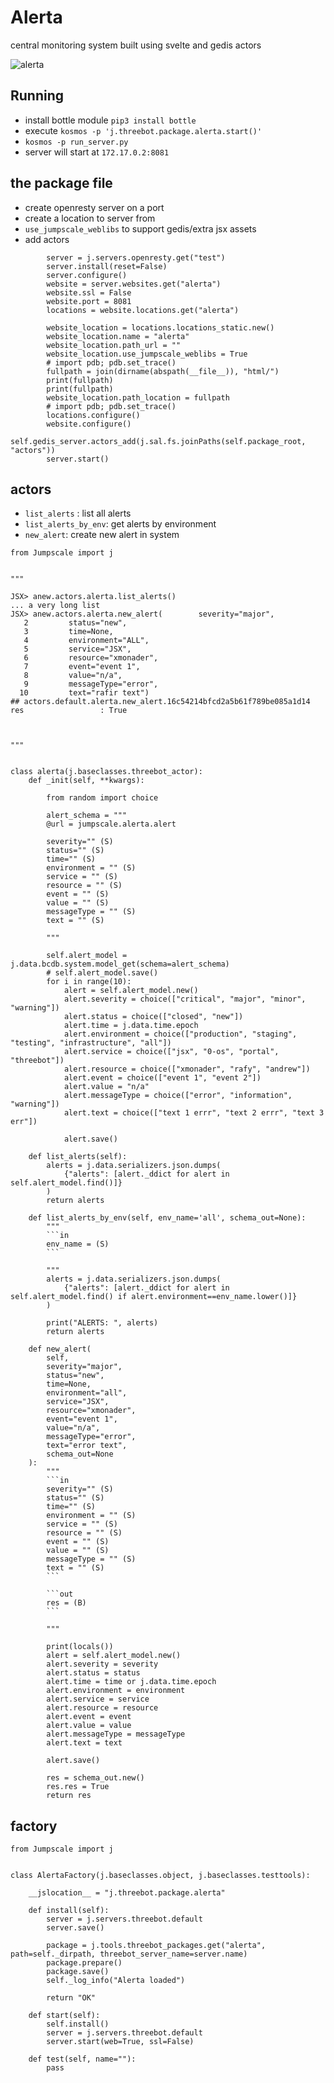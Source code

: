 # Alerta

central monitoring system built using svelte and gedis actors

![alerta](./alerta.jpg)

## Running 

- install bottle module `pip3 install bottle`
- execute `kosmos -p 'j.threebot.package.alerta.start()'`
- `kosmos -p run_server.py`
- server will start at `172.17.0.2:8081`

## the package file

- create openresty server on a port
- create a location to server from
- `use_jumpscale_weblibs` to support gedis/extra jsx assets
- add actors

```python3
        server = j.servers.openresty.get("test")
        server.install(reset=False)
        server.configure()
        website = server.websites.get("alerta")
        website.ssl = False
        website.port = 8081
        locations = website.locations.get("alerta")

        website_location = locations.locations_static.new()
        website_location.name = "alerta"
        website_location.path_url = ""
        website_location.use_jumpscale_weblibs = True
        # import pdb; pdb.set_trace()
        fullpath = join(dirname(abspath(__file__)), "html/")
        print(fullpath)
        print(fullpath)
        website_location.path_location = fullpath
        # import pdb; pdb.set_trace()
        locations.configure()
        website.configure()
        self.gedis_server.actors_add(j.sal.fs.joinPaths(self.package_root, "actors"))
        server.start()
```


## actors

- `list_alerts` : list all alerts 
- `list_alerts_by_env`: get alerts by environment
- `new_alert`: create new alert in system
```python3
from Jumpscale import j


"""

JSX> anew.actors.alerta.list_alerts() 
... a very long list
JSX> anew.actors.alerta.new_alert(        severity="major", 
   2         status="new", 
   3         time=None, 
   4         environment="ALL", 
   5         service="JSX", 
   6         resource="xmonader", 
   7         event="event 1", 
   8         value="n/a", 
   9         messageType="error", 
  10         text="rafir text")                                                                                        
## actors.default.alerta.new_alert.16c54214bfcd2a5b61f789be085a1d14
res                 : True



"""


class alerta(j.baseclasses.threebot_actor):
    def _init(self, **kwargs):

        from random import choice

        alert_schema = """
        @url = jumpscale.alerta.alert

        severity="" (S)
        status="" (S)
        time="" (S)  
        environment = "" (S)
        service = "" (S)
        resource = "" (S)
        event = "" (S)
        value = "" (S)
        messageType = "" (S)
        text = "" (S)

        """

        self.alert_model = j.data.bcdb.system.model_get(schema=alert_schema)
        # self.alert_model.save()
        for i in range(10):
            alert = self.alert_model.new()
            alert.severity = choice(["critical", "major", "minor", "warning"])
            alert.status = choice(["closed", "new"])
            alert.time = j.data.time.epoch
            alert.environment = choice(["production", "staging", "testing", "infrastructure", "all"])
            alert.service = choice(["jsx", "0-os", "portal", "threebot"])
            alert.resource = choice(["xmonader", "rafy", "andrew"])
            alert.event = choice(["event 1", "event 2"])
            alert.value = "n/a"
            alert.messageType = choice(["error", "information", "warning"])
            alert.text = choice(["text 1 errr", "text 2 errr", "text 3 err"])

            alert.save()

    def list_alerts(self):
        alerts = j.data.serializers.json.dumps(
            {"alerts": [alert._ddict for alert in self.alert_model.find()]}
        )
        return alerts

    def list_alerts_by_env(self, env_name='all', schema_out=None):
        """
        ```in
        env_name = (S)
        ```

        """
        alerts = j.data.serializers.json.dumps(
            {"alerts": [alert._ddict for alert in self.alert_model.find() if alert.environment==env_name.lower()]}
        )
        
        print("ALERTS: ", alerts)
        return alerts

    def new_alert(
        self,
        severity="major",
        status="new",
        time=None,
        environment="all",
        service="JSX",
        resource="xmonader",
        event="event 1",
        value="n/a",
        messageType="error",
        text="error text",
        schema_out=None
    ):
        """
        ```in 
        severity="" (S)
        status="" (S)
        time="" (S)  
        environment = "" (S)
        service = "" (S)
        resource = "" (S)
        event = "" (S)
        value = "" (S)
        messageType = "" (S)
        text = "" (S)
        ```

        ```out
        res = (B)
        ```        

        """

        print(locals())
        alert = self.alert_model.new()
        alert.severity = severity
        alert.status = status
        alert.time = time or j.data.time.epoch
        alert.environment = environment
        alert.service = service
        alert.resource = resource
        alert.event = event
        alert.value = value
        alert.messageType = messageType
        alert.text = text

        alert.save()

        res = schema_out.new()
        res.res = True
        return res
```

## factory

```python3
from Jumpscale import j


class AlertaFactory(j.baseclasses.object, j.baseclasses.testtools):

    __jslocation__ = "j.threebot.package.alerta"

    def install(self):
        server = j.servers.threebot.default
        server.save()

        package = j.tools.threebot_packages.get("alerta", path=self._dirpath, threebot_server_name=server.name)
        package.prepare()
        package.save()
        self._log_info("Alerta loaded")

        return "OK"

    def start(self):
        self.install()
        server = j.servers.threebot.default
        server.start(web=True, ssl=False)

    def test(self, name=""):
        pass

```
